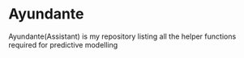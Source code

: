 # Ayundante
Ayundante(Assistant) is my repository listing all the helper functions required for predictive modelling
